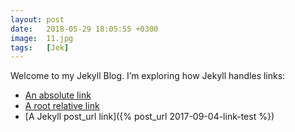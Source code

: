 ```yaml
---
layout: post
date:   2018-05-29 18:05:55 +0300
image:  11.jpg
tags:   [Jek]
---
```


Welcome to my Jekyll Blog. I’m exploring how Jekyll handles links:
* [An absolute link](https://innowebka.github.io/ggg.io/welcome-to-jekyll/)
* [A root relative link](ggg.io/welcome-to-jekyll/)
* [A Jekyll post_url link]({% post_url 2017-09-04-link-test %})
